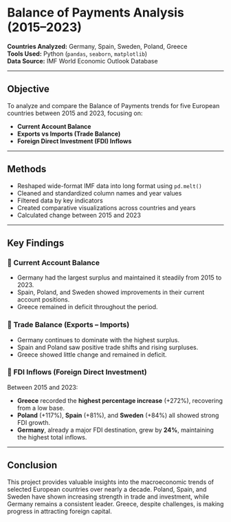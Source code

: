 # Balance of Payments Analysis (2015–2023)

**Countries Analyzed:** Germany, Spain, Sweden, Poland, Greece  
**Tools Used:** Python (`pandas`, `seaborn`, `matplotlib`)  
**Data Source:** IMF World Economic Outlook Database  

---

## Objective

To analyze and compare the Balance of Payments trends for five European countries between 2015 and 2023, focusing on:

- **Current Account Balance**
- **Exports vs Imports (Trade Balance)**
- **Foreign Direct Investment (FDI) Inflows**

---

## Methods

- Reshaped wide-format IMF data into long format using `pd.melt()`
- Cleaned and standardized column names and year values
- Filtered data by key indicators
- Created comparative visualizations across countries and years
- Calculated change between 2015 and 2023

---

## Key Findings

### 🔹 Current Account Balance
- Germany had the largest surplus and maintained it steadily from 2015 to 2023.
- Spain, Poland, and Sweden showed improvements in their current account positions.
- Greece remained in deficit throughout the period.

### 🔹 Trade Balance (Exports – Imports)
- Germany continues to dominate with the highest surplus.
- Spain and Poland saw positive trade shifts and rising surpluses.
- Greece showed little change and remained in deficit.

### 🔹 FDI Inflows (Foreign Direct Investment)
Between 2015 and 2023:
- **Greece** recorded the **highest percentage increase** (+272%), recovering from a low base.
- **Poland** (+117%), **Spain** (+81%), and **Sweden** (+84%) all showed strong FDI growth.
- **Germany**, already a major FDI destination, grew by **24%**, maintaining the highest total inflows.

---

##  Conclusion

This project provides valuable insights into the macroeconomic trends of selected European countries over nearly a decade. Poland, Spain, and Sweden have shown increasing strength in trade and investment, while Germany remains a consistent leader. Greece, despite challenges, is making progress in attracting foreign capital.


